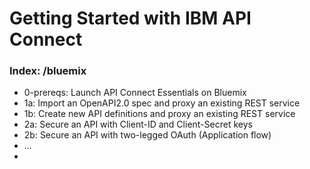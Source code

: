 # Getting Started with IBM API Connect


### Index: /bluemix
- 0-prereqs: Launch API Connect Essentials on Bluemix
- 1a: Import an OpenAPI2.0 spec and proxy an existing REST service
- 1b: Create new API definitions and proxy an existing REST service
- 2a: Secure an API with Client-ID and Client-Secret keys
- 2b: Secure an API with two-legged OAuth (Application flow)
-  ...
-
